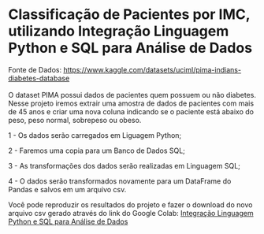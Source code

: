 # <font>Classificação de Pacientes por IMC, utilizando Integração Linguagem Python e SQL para Análise de Dados</font>
<font>Fonte de Dados: https://www.kaggle.com/datasets/uciml/pima-indians-diabetes-database<br><br> O dataset PIMA possui dados de pacientes quem possuem ou não diabetes. Nesse projeto iremos extrair uma amostra de dados de pacientes com mais de 45 anos e criar uma nova coluna indicando se o paciente está abaixo do peso, peso normal, sobrepeso ou obeso.

1 - Os dados serão carregados em Liguagem Python; 

2 - Faremos uma copia para um Banco de Dados SQL;

3 - As transformações dos dados serão realizadas em Linguagem SQL;

4 - O dados serão transformados novamente para um DataFrame do Pandas e salvos em um arquivo csv.
   
Você pode reproduzir os resultados do projeto e fazer o download do novo arquivo csv gerado através do link do Google Colab: <a href ="https://colab.research.google.com/drive/1jiduLC5Form5ZZxf05C127llEoZISxur?usp=sharing">Integração Linguagem Python e SQL para Análise de Dados<a>
